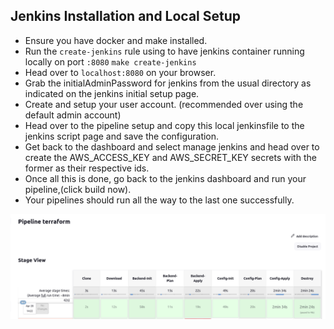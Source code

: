 ## Jenkins Installation and Local Setup
- Ensure you have docker and make installed. 
- Run the `create-jenkins` rule using  to have jenkins container running locally on port `:8080`
`make create-jenkins`
- Head over to `localhost:8080` on your browser.
- Grab the initialAdminPassword for jenkins from the usual directory as indicated on the jenkins initial setup page.
- Create and setup your user account. (recommended over using the default admin account)
- Head over to the  pipeline setup and copy this local jenkinsfile to the jenkins script page and save the configuration.
- Get back to the dashboard and select manage jenkins and head over to create the AWS_ACCESS_KEY and AWS_SECRET_KEY secrets with the former as their 
respective ids.
- Once all this is done, go back to the jenkins dashboard and run your pipeline,(click build now).
- Your pipelines should run all the way to the last one successfully.

![pipeline image](./pipeline.png)